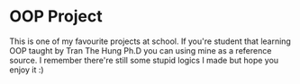 # OOP Project

This is one of my favourite projects at school. If you're student that learning OOP taught by Tran The Hung Ph.D you can using mine as a reference source. I remember there're still some stupid logics I made but hope you enjoy it :)